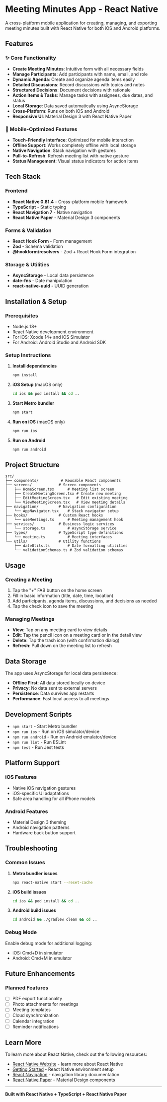 # Meeting Minutes App - React Native

A cross-platform mobile application for creating, managing, and exporting meeting minutes built with React Native for both iOS and Android platforms.

## Features

### ✨ Core Functionality

- **Create Meeting Minutes**: Intuitive form with all necessary fields
- **Manage Participants**: Add participants with name, email, and role
- **Dynamic Agenda**: Create and organize agenda items easily
- **Detailed Discussions**: Record discussions with topics and notes
- **Structured Decisions**: Document decisions with rationale
- **Action Items & Tasks**: Manage tasks with assignees, due dates, and status
- **Local Storage**: Data saved automatically using AsyncStorage
- **Cross-Platform**: Runs on both iOS and Android
- **Responsive UI**: Material Design 3 with React Native Paper

### 📱 Mobile-Optimized Features

- **Touch-Friendly Interface**: Optimized for mobile interaction
- **Offline Support**: Works completely offline with local storage
- **Native Navigation**: Stack navigation with gestures
- **Pull-to-Refresh**: Refresh meeting list with native gesture
- **Status Management**: Visual status indicators for action items

## Tech Stack

### Frontend
- **React Native 0.81.4** - Cross-platform mobile framework
- **TypeScript** - Static typing
- **React Navigation 7** - Native navigation
- **React Native Paper** - Material Design 3 components

### Forms & Validation
- **React Hook Form** - Form management
- **Zod** - Schema validation
- **@hookform/resolvers** - Zod + React Hook Form integration

### Storage & Utilities
- **AsyncStorage** - Local data persistence
- **date-fns** - Date manipulation
- **react-native-uuid** - UUID generation

## Installation & Setup

### Prerequisites
- Node.js 18+
- React Native development environment
- For iOS: Xcode 14+ and iOS Simulator
- For Android: Android Studio and Android SDK

### Setup Instructions

1. **Install dependencies**
   ```bash
   npm install
   ```

2. **iOS Setup** (macOS only)
   ```bash
   cd ios && pod install && cd ..
   ```

3. **Start Metro bundler**
   ```bash
   npm start
   ```

4. **Run on iOS** (macOS only)
   ```bash
   npm run ios
   ```

5. **Run on Android**
   ```bash
   npm run android
   ```

## Project Structure

```
src/
├── components/          # Reusable React components
├── screens/            # Screen components
│   ├── HomeScreen.tsx      # Meeting list screen
│   ├── CreateMeetingScreen.tsx # Create new meeting
│   ├── EditMeetingScreen.tsx   # Edit existing meeting
│   └── ViewMeetingScreen.tsx   # View meeting details
├── navigation/         # Navigation configuration
│   └── AppNavigator.tsx    # Stack navigator setup
├── hooks/              # Custom React hooks
│   └── useMeetings.ts      # Meeting management hook
├── services/           # Business logic services
│   └── storage.ts          # AsyncStorage service
├── types/              # TypeScript type definitions
│   └── meeting.ts          # Meeting interfaces
└── utils/              # Utility functions
    ├── dateUtils.ts        # Date formatting utilities
    └── validationSchemas.ts # Zod validation schemas
```

## Usage

### Creating a Meeting

1. Tap the "+" FAB button on the home screen
2. Fill in basic information (title, date, time, location)
3. Add participants, agenda items, discussions, and decisions as needed
4. Tap the check icon to save the meeting

### Managing Meetings

- **View**: Tap on any meeting card to view details
- **Edit**: Tap the pencil icon on a meeting card or in the detail view
- **Delete**: Tap the trash icon (with confirmation dialog)
- **Refresh**: Pull down on the meeting list to refresh

## Data Storage

The app uses AsyncStorage for local data persistence:

- **Offline First**: All data stored locally on device
- **Privacy**: No data sent to external servers
- **Persistence**: Data survives app restarts
- **Performance**: Fast local access to all meetings

## Development Scripts

- `npm start` - Start Metro bundler
- `npm run ios` - Run on iOS simulator/device
- `npm run android` - Run on Android emulator/device
- `npm run lint` - Run ESLint
- `npm test` - Run Jest tests

## Platform Support

### iOS Features
- Native iOS navigation gestures
- iOS-specific UI adaptations
- Safe area handling for all iPhone models

### Android Features
- Material Design 3 theming
- Android navigation patterns
- Hardware back button support

## Troubleshooting

### Common Issues

1. **Metro bundler issues**
   ```bash
   npx react-native start --reset-cache
   ```

2. **iOS build issues**
   ```bash
   cd ios && pod install && cd ..
   ```

3. **Android build issues**
   ```bash
   cd android && ./gradlew clean && cd ..
   ```

### Debug Mode

Enable debug mode for additional logging:
- iOS: Cmd+D in simulator
- Android: Cmd+M in emulator

## Future Enhancements

### Planned Features
- [ ] PDF export functionality
- [ ] Photo attachments for meetings
- [ ] Meeting templates
- [ ] Cloud synchronization
- [ ] Calendar integration
- [ ] Reminder notifications

## Learn More

To learn more about React Native, check out the following resources:

- [React Native Website](https://reactnative.dev) - learn more about React Native
- [Getting Started](https://reactnative.dev/docs/environment-setup) - React Native environment setup
- [React Navigation](https://reactnavigation.org/) - navigation library documentation
- [React Native Paper](https://reactnativepaper.com/) - Material Design components

---

**Built with React Native + TypeScript + React Native Paper**